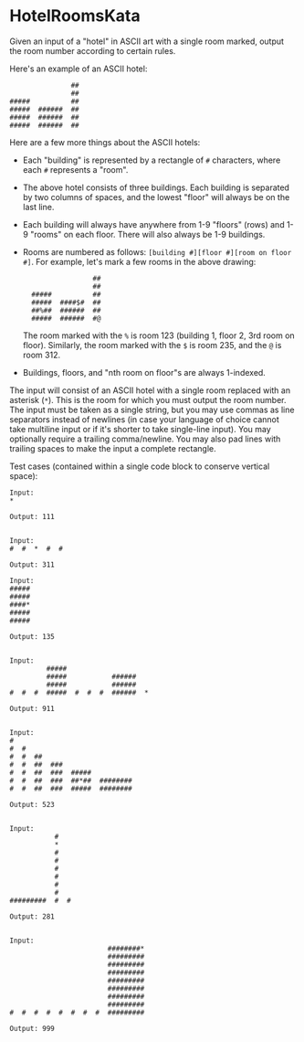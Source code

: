 # HotelRoomsKata

Given an input of a "hotel" in ASCII art with a single room marked, output the
room number according to certain rules.

Here's an example of an ASCII hotel:

                   ##
                   ##
    #####          ##
    #####  ######  ##
    #####  ######  ##
    #####  ######  ##

Here are a few more things about the ASCII hotels:

- Each "building" is represented by a rectangle of `#` characters, where each
  `#` represents a "room".

- The above hotel consists of three buildings. Each building is separated by
  two columns of spaces, and the lowest "floor" will always be on the last
  line.

- Each building will always have anywhere from 1-9 "floors" (rows) and 1-9
  "rooms" on each floor. There will also always be 1-9 buildings.

- Rooms are numbered as follows: `[building #][floor #][room on floor #]`. For
  example, let's mark a few rooms in the above drawing:

                       ##
                       ##
        #####          ##
        #####  ####$#  ##
        ##%##  ######  ##
        #####  ######  #@

    The room marked with the `%` is room 123 (building 1, floor 2, 3rd room on
    floor). Similarly, the room marked with the `$` is room 235, and the `@` is
    room 312.

- Buildings, floors, and "nth room on floor"s are always 1-indexed.

The input will consist of an ASCII hotel with a single room replaced with an
asterisk (`*`). This is the room for which you must output the room number. The
input must be taken as a single string, but you may use commas as line
separators instead of newlines (in case your language of choice cannot take
multiline input or if it's shorter to take single-line input). You may
optionally require a trailing comma/newline. You may also pad lines with
trailing spaces to make the input a complete rectangle.

Test cases (contained within a single code block to conserve vertical space):

    Input:
    *

    Output: 111


    Input:
    #  #  *  #  #

    Output: 311

    Input:
    #####
    #####
    ####*
    #####
    #####

    Output: 135


    Input:
             #####
             #####           ######
             #####           ######
    #  #  #  #####  #  #  #  ######  *

    Output: 911


    Input:
    #
    #  #
    #  #  ##
    #  #  ##  ###
    #  #  ##  ###  #####
    #  #  ##  ###  ##*##  ########
    #  #  ##  ###  #####  ########

    Output: 523


    Input:
               #
               *
               #
               #
               #
               #
               #
               #
    #########  #  #

    Output: 281


    Input:
                            ########*
                            #########
                            #########
                            #########
                            #########
                            #########
                            #########
                            #########
    #  #  #  #  #  #  #  #  #########

    Output: 999
